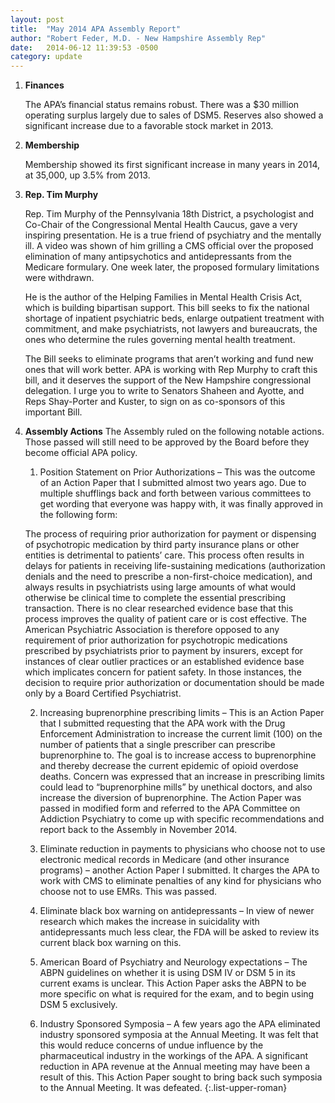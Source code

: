 ```yaml
---
layout: post
title:  "May 2014 APA Assembly Report"
author: "Robert Feder, M.D. - New Hampshire Assembly Rep"
date:   2014-06-12 11:39:53 -0500
category: update
---
```


1. **Finances**

   The APA’s financial status remains robust. There was a $30 million operating surplus largely due to sales of DSM5. Reserves also showed a significant increase due to a favorable stock market in 2013.

2. **Membership**

   Membership showed its first significant increase in many years in 2014, at 35,000, up 3.5% from 2013.

3. **Rep. Tim Murphy**

   Rep. Tim Murphy of the Pennsylvania 18th District, a psychologist and Co-Chair of the Congressional Mental Health Caucus, gave a very inspiring presentation. He is a true friend of psychiatry and the mentally ill. A video was shown of him grilling a CMS official over the proposed elimination of many antipsychotics and antidepressants from the Medicare formulary. One week later, the proposed formulary limitations were withdrawn.

   He is the author of the Helping Families in Mental Health Crisis Act, which is building bipartisan support. This bill seeks to fix the national shortage of inpatient psychiatric beds, enlarge outpatient treatment with commitment, and make psychiatrists, not lawyers and bureaucrats, the ones who determine the rules governing mental health treatment.

   The Bill seeks to eliminate programs that aren’t working and fund new ones that will work better. APA is working with Rep Murphy to craft this bill, and it deserves the support of the New Hampshire congressional delegation. I urge you to write to Senators Shaheen and Ayotte, and Reps Shay-Porter and Kuster, to sign on as co-sponsors of this important Bill.

4. **Assembly Actions**
   The Assembly ruled on the following notable actions. Those passed will still need to be approved by the Board before they become official APA policy.

   1. Position Statement on Prior Authorizations – This was the outcome of an Action Paper that I submitted almost two years ago. Due to multiple shufflings back and forth between various committees to get wording that everyone was happy with, it was finally approved in the following form:

   The process of requiring prior authorization for payment or dispensing of psychotropic medication by third party insurance plans or other entities is detrimental to patients’ care. This process often results in delays for patients in receiving life-sustaining medications (authorization denials and the need to prescribe a non-first-choice medication), and always results in psychiatrists using large amounts of what would otherwise be clinical time to complete the essential prescribing transaction. There is no clear researched evidence base that this process improves the quality of patient care or is cost effective.  The American Psychiatric Association is therefore opposed to any requirement of prior authorization for psychotropic medications prescribed by psychiatrists prior to payment by insurers, except for instances of clear outlier practices or an established evidence base which implicates concern for patient safety. In those instances, the decision to require prior authorization or documentation should be made only by a Board Certified Psychiatrist.

   2. Increasing buprenorphine prescribing limits – This is an Action Paper that I submitted requesting that the APA work with the Drug Enforcement Administration to increase the current limit (100) on the number of patients that a single prescriber can prescribe buprenorphine to. The goal is to increase access to buprenorphine and thereby decrease the current epidemic of opioid overdose deaths. Concern was expressed that an increase in prescribing limits could lead to “buprenorphine mills” by unethical doctors, and also increase the diversion of buprenorphine. The Action Paper was passed in modified form and referred to the APA Committee on Addiction Psychiatry to come up with specific recommendations and report back to the Assembly in November 2014.

   3. Eliminate reduction in payments to physicians who choose not to use electronic medical records in Medicare (and other insurance programs) – another Action Paper I submitted. It charges the APA to work with CMS to eliminate penalties of any kind for physicians who choose not to use EMRs. This was passed.

   4. Eliminate black box warning on antidepressants – In view of newer research which makes the increase in suicidality with antidepressants much less clear, the FDA will be asked to review its current black box warning on this.

   5. American Board of Psychiatry and Neurology expectations – The ABPN guidelines on whether it is using DSM IV or DSM 5 in its current exams is unclear. This Action Paper asks the ABPN to be more specific on what is required for the exam, and to begin using DSM 5 exclusively.

   6. Industry Sponsored Symposia – A few years ago the APA eliminated industry sponsored symposia at the Annual Meeting. It was felt that this would reduce concerns of undue influence by the pharmaceutical industry in the workings of the APA. A significant reduction in APA revenue at the Annual meeting may have been a result of this. This Action Paper sought to bring back such symposia to the Annual Meeting. It was defeated.
{:.list-upper-roman}
